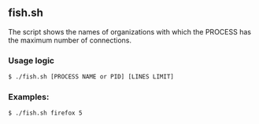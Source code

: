 
## fish.sh 
The script shows the names of organizations with which the PROCESS has the maximum number of connections.

### Usage logic
```sh
$ ./fish.sh [PROCESS NAME or PID] [LINES LIMIT]
```

### Examples:
```sh
$ ./fish.sh firefox 5
```
